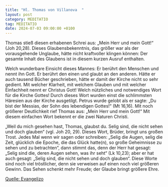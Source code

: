 ```yaml
---
title: "Hl. Thomas von Villanova  "
layout: post
category: MEDITATIO
tag: MEDITATIO
date: 2024-07-03 09:00:00 +0100
---
```

Thomas stieß diesen erhabenen Schrei aus: „Mein Herr und mein Gott!“ (Joh 20,28). Dieses Glaubensbekenntnis, das größer war als der vorausgehende Unglaube, hätte nicht kraftvoller klingen können: Der gesamte Inhalt des Glaubens ist in diesem kurzen Ausruf enthalten.



Welch wunderbare Einsicht dieses Mannes: Er berührt den Menschen und nennt ihn Gott.<!--more--> Er berührt den einen und glaubt an den anderen. Hätte er auch tausend Bücher geschrieben, hätte er damit der Kirche nicht so sehr gedient. Mit welcher Klarheit, mit welchem Glauben und mit welcher Einfachheit nennt er Christus Gott! Welch nützliches und notwendiges Wort für die Kirche Gottes! Durch dieses Wort wurden einst die schlimmsten Häresien aus der Kirche ausgetilgt. Petrus wurde gelobt als er sagte: „Du bist der Messias, der Sohn des lebendigen Gottes!“ (Mt 16,16). Mit noch größerer Deutlichkeit rief Thomas aus: „Mein Herr und mein Gott!“ Mit diesem einfachen Wort bekennt er die zwei Naturen Christi.
 
„Weil du mich gesehen hast, Thomas, glaubst du. Selig sind, die nicht sehen und doch glauben“ (vgl. Joh 20, 29). Dieses Wort, Brüder, bringt uns großen Trost. Jedes Mal wenn wir sagen oder schreiben: „Selig die Augen, selig die Zeit, glücklich die Epoche, die das Glück hatte(n), so große Geheimnisse zu sehen und zu betrachten“, dann stimmt das, denn der Herr hat gesagt: „Selig sind die, deren Augen sehen, was ihr seht“ (Lk 10,23); aber er hat auch gesagt: „Selig sind, die nicht sehen und doch glauben“. Diese Worte sind noch viel tröstlicher, denn sie verweisen auf einen noch viel größeren Gewinn. Das Sehen schenkt mehr Freude; der Glaube bringt größere Ehre.

[Quelle: Evangelizo](https://evangeliumtagfuertag.org/DE/gospel)